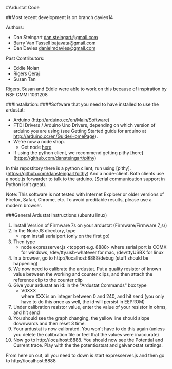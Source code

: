 #Ardustat Code

##Most recent development is on branch davies14

Authors:
- Dan Steingart <dan.steingart@gmail.com>
- Barry Van Tassell <bajavata@gmail.com>
- Dan Davies  <danielmdavies@gmail.com>

Past Contributors:
- Eddie Nolan 
- Rigers Qeraj 
- Susan Tan 

Rigers, Susan and Eddie were able to work on this because of inspiration by NSF CMMI 1031208  

###Installation:
####Software that you need to have installed to use the ardustat:
- Arduino (http://arduino.cc/en/Main/Software)
- FTDI Drivers / Arduino Uno Drivers, depending on which version of arduino you are using (see Getting Started guide for arduino at http://arduino.cc/en/Guide/HomePage).
- We're now a node shop.  
   - Get node [here](http://nodejs.org/)
- If using the python client, we recommend getting pithy [here] (https://github.com/dansteingart/pithy)

In this repostitory there is a python client, run using [pithy]. (https://github.com/dansteingart/pithy) And a node-client. Both clients use a node.js forwarder to talk to the arduino. (Serial communication support in Python isn't great). 


Note: This software is not tested with Internet Explorer or older versions of Firefox, Safari, Chrome, etc. To avoid preditable results, please use a modern browser.
	
###General Ardustat Instructions (ubuntu linux)
1. Install Version of Firmware 7s on your ardustat (Firmware/Firmware 7_s/)
2. In the NodeJS directory, type  
	- npm install serialport (only on the first go)
3. Then type  
	- node expresserver.js <serial port> <tcpport e.g. 8888>
	where serial port is COMX for windows, /dev/tty.usb-whatever for mac, /dev/ttyUSBX for linux
4. In a browser, go to http://localhost:8888/debug
	(stuff should be happening)
5. We now need to calibrate the ardustat.  Put a quality resistor of known value between the working and counter clips, and then attach the reference clip to the counter clip
6. Give your ardustat an id: in the "Ardustat Commands"  box type   
	 - V0XXX  
	where XXX is an integer between 0 and 240, and hit send
	(you only have to do this once as well, the id will persist in EEPROM)
7. Under calibration resistor value, enter the value of your resistor in ohms, and hit send
8. You should see the graph changing, the yellow line should slope downwards and then reset 3 time. 
9. Your ardustat is now calibrated.  You won't have to do this again (unless you delete the calibration file or feel that the values were inaccurate)
10.  Now go to http://localhost:8888.  You should now see the Potential and Current trace.  Play with the the potentiostsat and galvanostat settings.
	
From here on out, all you need to down is start expresserver.js and then go to http://localhost:8888


